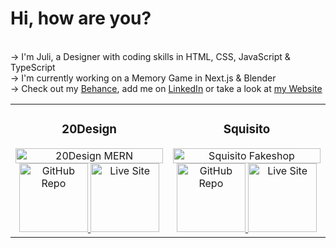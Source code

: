 # Hi, how are you?

<br>→ I'm Juli, a Designer with coding skills in HTML, CSS, JavaScript & TypeScript
<br>→ I'm currently working on a Memory Game in Next.js & Blender
<br>→ Check out my [Behance](https://www.behance.com/julischa), add me on [LinkedIn](https://www.linkedin.com/in/julischa/) or take a look at [my Website](https://www.julischa.com)

<table style="width:100%">
  <tbody>
    <tr>
      <td align="center" width="50%">
        <h3>20Design</h3>
        <img src="https://i.imgur.com/JnHacPR.jpg" width="100%" alt="20Design MERN" />
        <a href="https://github.com/julischa/20Design-MERN" target="_blank">
          <img src="https://i.imgur.com/lATIpBL.jpg" style="width: 110px;" alt="GitHub Repo" />
        </a>
        <a href="https://20-design.vercel.app" target="_blank">
          <img src="https://i.imgur.com/wQDK9IY.jpg" style="width: 110px;" alt="Live Site" />
        </a>
      </td>
      <td align="center" width="50%">
        <h3>Squisito</h3>
        <img src="https://i.imgur.com/43qHFEk.jpg" width="100%" alt="Squisito Fakeshop" />
        <a href="https://github.com/JacoLombardo/squisito" target="_blank">
          <img src="https://i.imgur.com/lATIpBL.jpg" style="width: 110px;" alt="GitHub Repo" />
        </a>
        <a href="https://squisito-one.vercel.app" target="_blank">
          <img src="https://i.imgur.com/wQDK9IY.jpg" style="width: 110px;" alt="Live Site" />
        </a>
      </td>
    </tr>
  </tbody>
</table>
